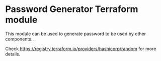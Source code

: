 # Password Generator Terraform module

This module can be used to generate password to be used by other components..

Check https://registry.terraform.io/providers/hashicorp/random for more details.
